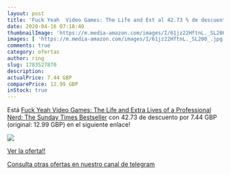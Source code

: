 ```yaml
---
layout: post
title: 'Fuck Yeah  Video Games: The Life and Ext al 42.73 % de descuento'
date: 2020-04-16 07:18:40
thumbnailImage: 'https://m.media-amazon.com/images/I/61jz22HftnL._SL200_.jpg'
images: [ 'https://m.media-amazon.com/images/I/61jz22HftnL._SL200_.jpg' ]
comments: true
category: ofertas
author: ring
slug: 1783527870
description:
actualPrice: 7.44 GBP
comparePrice: 12.99 GBP
inStock: true
---
```


Está [Fuck Yeah  Video Games: The Life and Extra Lives of a Professional Nerd: The Sunday Times Bestseller](https://www.amazon.com/dp/1783527870/?tag=redken08-20) con 42.73 de descuento por 7.44 GBP (original: 12.99 GBP) en el siguiente enlace!

[![](https://m.media-amazon.com/images/I/61jz22HftnL._SL200_.jpg)](https://www.amazon.com/dp/1783527870/?tag=redken08-20)

[Ver la oferta!!](https://www.amazon.com/dp/1783527870/?tag=redken08-20)

[Consulta otras ofertas en nuestro canal de telegram](https://t.me/s/ofertas25)
